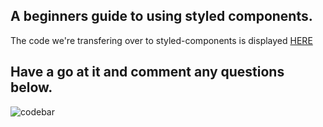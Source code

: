 ## A beginners guide to using styled components. 
The code we're transfering over to styled-components is displayed [HERE](https://codepen.io/ephie-the-scripter/full/xxqYoPo) 

## Have a go at it and comment any questions below. 

![codebar](https://user-images.githubusercontent.com/60614102/122570677-e3e8c080-d043-11eb-9177-cfb03bce5643.PNG)

